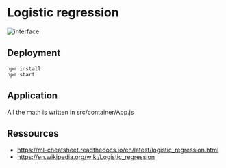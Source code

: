 # Logistic regression

![interface](https://raw.githubusercontent.com/guihardbastien/Logistic-Regression/master/doc/interface.gif)


## Deployment
```
npm install
npm start
```
## Application
All the math is written in src/container/App.js

## Ressources
- https://ml-cheatsheet.readthedocs.io/en/latest/logistic_regression.html
- https://en.wikipedia.org/wiki/Logistic_regression
